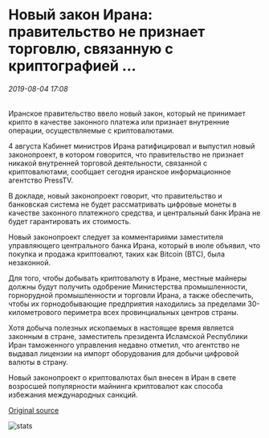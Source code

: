 # Новый закон Ирана: правительство не признает торговлю, связанную с криптографией ...

###### 2019-08-04 17:08

Иранское правительство ввело новый закон, который не принимает крипто в качестве законного платежа или признает внутренние операции, осуществляемые с криптовалютами.

4 августа Кабинет министров Ирана ратифицировал и выпустил новый законопроект, в котором говорится, что правительство не признает никакой внутренней торговой деятельности, связанной с криптовалютами, сообщает сегодня иранское информационное агентство PressTV.

В докладе, новый законопроект говорит, что правительство и банковская система не будет рассматривать цифровые монеты в качестве законного платежного средства, и центральный банк Ирана не будет гарантировать их стоимость.

Новый законопроект следует за комментариями заместителя управляющего центрального банка Ирана, который в июле объявил, что покупка и продажа криптовалют, таких как Bitcoin (BTC), была незаконной.

Для того, чтобы добывать криптовалюту в Иране, местные майнеры должны будут получить одобрение Министерства промышленности, горнорудной промышленности и торговли Ирана, а также обеспечить, чтобы их горнодобывающие предприятия находились за пределами 30-километрового периметра всех провинциальных центров страны.

Хотя добыча полезных ископаемых в настоящее время является законным в стране, заместитель президента Исламской Республики Иран таможенного управления недавно отметил, что агентство не выдавал лицензии на импорт оборудования для добычи цифровой валюты в страну.

Новый законопроект о криптовалютах был внесен в Иран в свете возросшей популярности майнинга криптовалют как способа избежания международных санкций.

[Original source](https://cointelegraph.com/news/new-iranian-law-government-will-not-recognize-crypto-related-trade)

![stats](https://c.statcounter.com/11760860/0/a89fa40b/1/ "stats")